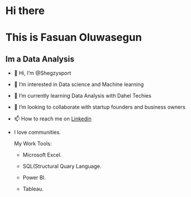 # Hi there
# This is Fasuan Oluwasegun 
## Im a Data Analysis 

- 👋 Hi, I’m @Shegzysport
- 👀 I’m interested in Data science and Machine learning
- 🌱 I’m currently learning Data Analysis with Dahel Techies
- 💞️ I’m looking to collaborate with startup founders and business owners
- 📫 How to reach me on  [Linkedin](https://www.linkedin.com/in/segun-fasuan-56a009247)
- I love communities.

  My Work Tools:
  
   - Microsoft Excel.
  
   - SQL(Structural Quary Language.
  
   - Power BI.
  
   - Tableau.


<!---
Shegzysport/Shegzysport is a ✨ special ✨ repository because its `README.md` (this file) appears on your GitHub profile.
You can click the Preview link to take a look at your changes.
--->
